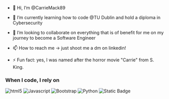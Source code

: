 - 👋 Hi, I’m @CarrieMack89
- 🌱 I’m currently learning how to code @TU Dublin and hold a diploma in Cybersecurity
- 💞️ I’m looking to collaborate on everything that is of benefit for me on my journey to become a Software Engineer 
- 📫 How to reach me -> just shoot me a dm on linkedin!

- ⚡ Fun fact: yes, I was named after the horror movie "Carrie" from S. King.

<!---
CarrieMack89/CarrieMack89 is a ✨ special ✨ repository because its `README.md` (this file) appears on your GitHub profile.
You can click the Preview link to take a look at your changes.
--->
<h3>When I code, I rely on</h3>
<p>
  <img alt="html5" src="https://img.shields.io/badge/-HTML5-E34F26?style=flat-square&logo=html5&logoColor=white" />
  <img alt="Javascript" src="https://img.shields.io/badge/-javascript-f7df1c?style=flat-square&logo=javascript&logoColor=black" />
  <img alt="Bootstrap" src="https://img.shields.io/badge/-bootstrap-7953b3?style=flat-square&logo=javascript&logoColor=white" />
  <img alt="Python" src="https://img.shields.io/badge/Python-3.9-blue%3Flogo%3Dpython)?style=flat&logo=Python&logoColor=blue" />
  <img alt="Static Badge" src="https://img.shields.io/badge/flask-2.0.1-black%3Flogo%3Dflask?style=flat&logo=Python&logoColor=blue">



</p>
